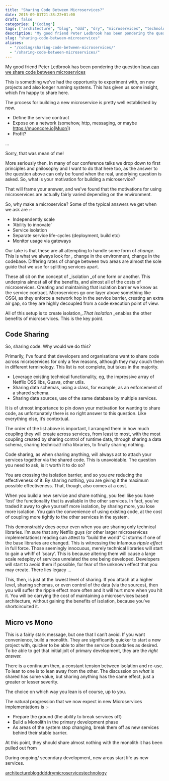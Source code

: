 ```yaml
---
title: "Sharing Code Between Microservices?"
date: 2015-09-01T21:38:22+01:00
draft: false
categories: ["Coding"]
tags: ["architecture", "blog", "ddd", "dry", "microservices", "technology"]
description: "My good friend Peter Ledbrook has been pondering the question [how can we share code between microservices](http://blog.cacoethes.co.uk/software/code-reuse-in-m..."
slug: "sharing-code-between-microservices"
aliases:
  - "/coding/sharing-code-between-microservices/"
  - "/sharing-code-between-microservices/"
---
```


My good friend Peter Ledbrook has been pondering the question [how can we share code between microservices](http://blog.cacoethes.co.uk/software/code-reuse-in-micro-services)

This is something we’ve had the opportunity to experiment with, on new projects and also longer running systems. This has given us some insight, which I’m happy to share here.

The process for building a new microservice is pretty well established by now.

  * Define the service contract
  * Expose on a network (somehow, http, messaging, or maybe https://muoncore.io[Muon])
  * Profit?

…​

Sorry, that was mean of me!

More seriously then. In many of our conference talks we drop down to first principles and philosophy and I want to do that here too, as the answer to the question above can only be found when the real, underlying question is asked. So, what is your motivation for building a microservice?

That will frame your answer, and we’ve found that the motivations for using microservices are actually fairly varied depending on the environment.

So, why make a microservice? Some of the typical answers we get when we ask are :-

  * Independently scale
  * ‘Ability to innovate’
  * Service isolation
  * Separate service life-cycles (deployment, build etc)
  * Monitor usage via gateways

Our take is that these are all attempting to handle some form of _change_. This is what we always look for , change in the environment, change in the codebase. Differing rates of change between two areas are almost the sole guide that we use for splitting services apart.

These all sit on the concept of _isolation _of one form or another. This underpins almost all of the benefits, and almost all of the costs of microservices. Creating and maintaining that isolation barrier we know as the service contract. Microservices go one layer above something like OSGI, as they enforce a network hop in the service barrier, creating an extra air gap, so they are highly decoupled from a code execution point of view.

All of this setup is to create isolation_._That isolation_ _enables the other benefits of microservices. This is the key point.

## Code Sharing

So, sharing code. Why would we do this?

Primarily, I’ve found that developers and organisations want to share code across microservices for only a few reasons, although they may couch them in different terminology. This list is not complete, but takes in the majority.

  * Leverage existing technical functionality, eg, the impressive array of Netflix OSS libs, Guava, other utils.
  * Sharing data schemas, using a class, for example, as an enforcement of a shared schema.
  * Sharing data sources, use of the same database by multiple services.

It is of utmost importance to pin down your motivation for wanting to share code, as unfortunately there is no right answer to this question. Like everything else, it’s contextual.

The order of the list above is important, I arranged them in how much coupling they will create across services, from least to most, with the most coupling created by sharing control of runtime data, through sharing a data schema, sharing technical/ infra libraries, to finally sharing nothing.

Code sharing, as when sharing anything, will always act to attach your services together via the shared code. This is unavoidable. The question you need to ask, is it worth it to do so?

You are crossing the isolation barrier, and so you _are_ reducing the effectiveness of it. By sharing nothing, you are giving it the maximum possible effectiveness. That, though, also comes at a cost.

When you build a new service and share nothing, you feel like you have ‘lost’ the functionality that is available in the other services. In fact, you’ve traded it away to give yourself more isolation, by sharing more, you lose more isolation. You gain the convenience of using existing code, at the cost of coupling more tightly to the other services in the system.

This demonstrably does occur even when you are sharing only technical libraries. I’m sure that any Netflix guys (or other larger microservices implementations) reading can attest to “build the world” CI storms if one of the base libraries are changed. This is witnessing the infamous  _ripple effect_ in full force. Those seemingly innocuous, merely technical libraries will start to gain a whiff of ‘scary’. This is because altering them will cause a large scale redeploy of services unrelated the one being developed. Developers will start to avoid them if possible, for fear of the unknown effect that you may create. There lies legacy …​

This, then, is just at the lowest level of sharing. If you attach at a higher level, sharing schemas, or even control of the data (via the sources), then you will suffer the ripple effect more often and it will hurt more when you hit it. You will be carrying the cost of maintaining a microservices based architecture, without gaining the benefits of isolation, because you’ve shortcircuited it.

## Micro vs Mono

This is a fairly stark message, but one that I can’t avoid. If you want convenience, build a monolith. They are significantly quicker to start a new project with, quicker to be able to alter the service boundaries as desired. To be able to get that initial jolt of primary development, they are the _right answer._

There is a continuum then, a constant tension between isolation and re-use. To lean to one is to lean away from the other. The discussion on  _what_ is shared has some value, but sharing anything has the same effect, just a greater or lesser severity.

The choice on which way you lean is of course, up to you.

The natural progression that we now expect in new Microservices implementations is :-

  * Prepare the ground (the ability to break services off)
  * Build a Monolith in the primary development phase
  * As areas of the system stop changing, break them off as new services behind their stable barrier.

At this point, they should share almost nothing with the monolith it has been pulled out from

During ongoing/ secondary development, new areas start life as new services.

[architecture](https://daviddawson.me/tag/architecture/)[blog](https://daviddawson.me/tag/blog/)[ddd](https://daviddawson.me/tag/ddd/)[dry](https://daviddawson.me/tag/dry/)[microservices](https://daviddawson.me/tag/microservices/)[technology](https://daviddawson.me/tag/technology/)
